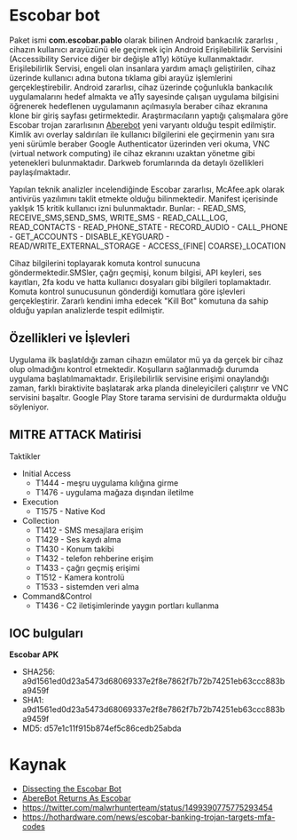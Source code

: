 # Escobar bot
Paket ismi **com.escobar.pablo** olarak bilinen Android bankacılık zararlısı , cihazın kullanıcı arayüzünü ele geçirmek için Android Erişilebilirlik Servisini (Accessibility Service diğer bir değişle a11y) kötüye kullanmaktadır. Erişilebilirlik Servisi, engeli olan insanlara yardım amaçlı geliştirilen, cihaz üzerinde kullanıcı adına butona tıklama gibi arayüz işlemlerini gerçekleştirebilir. Android zararlısı, cihaz üzerinde çoğunlukla bankacılık uygulamalarını hedef almakta ve a11y sayesinde çalışan uygulama bilgisini öğrenerek hedeflenen uygulamanın açılmasıyla beraber cihaz ekranına klone bir giriş sayfası getirmektedir. Araştırmacıların yaptığı çalışmalara göre Escobar trojan zararlısının [Aberebot](Aberebot.md) yeni varyantı olduğu tespit edilmiştir. Kimlik avı overlay saldırıları ile kullanıcı bilgilerini ele geçirmenin yanı sıra yeni sürümle beraber Google Authenticator üzerinden veri okuma, VNC (virtual network computing) ile cihaz ekranını uzaktan yönetme gibi yetenekleri bulunmaktadır. Darkweb forumlarında da detaylı özellikleri paylaşılmaktadır.

Yapılan teknik analizler incelendiğinde Escobar zararlısı, McAfee.apk olarak antivirüs yazılımını taklit etmekte olduğu bilinmektedir. Manifest içerisinde yaklşık 15 kritik kullanıcı izni bulunmaktadır. Bunlar:
	- READ_SMS, RECEIVE_SMS,SEND_SMS, WRITE_SMS
	- READ_CALL_LOG, READ_CONTACTS
	- READ_PHONE_STATE
	- RECORD_AUDIO
	- CALL_PHONE
	- GET_ACCOUNTS
	- DISABLE_KEYGUARD
	- READ/WRITE_EXTERNAL_STORAGE
	- ACCESS_{FINE| COARSE}\_LOCATION

Cihaz bilgilerini toplayarak komuta kontrol sunucuna göndermektedir.SMSler, çağrı geçmişi, konum bilgisi, API keyleri, ses kayıtları, 2fa kodu ve hatta kullanıcı dosyaları gibi bilgileri toplamaktadır. Komuta kontrol sunucusunun gönderdiği komutlara göre işlevleri gerçekleştirir. Zararlı kendini imha edecek "Kill Bot" komutuna da sahip olduğu yapılan analizlerde tespit edilmiştir.

## Özellikleri ve İşlevleri
Uygulama ilk başlatıldığı zaman cihazın emülator mü ya da gerçek bir cihaz olup olmadığını kontrol etmektedir. Koşulların sağlanmadığı durumda uygulama başlatılmamaktadır. Erişilebilirlik servisine erişimi onaylandığı zaman, farklı biraktivite başlatarak arka planda dineleyicileri çalıştırır ve VNC servisini başaltır. Google Play Store tarama servisini de durdurmakta olduğu söyleniyor.


## MITRE ATTACK Matirisi
Taktikler 
- Initial Access
	- T1444 - meşru uygulama kılığına girme
	- T1476 - uygulama mağaza dışından iletilme
- Execution
	- T1575 - Native Kod
- Collection
	- T1412 - SMS mesajlara erişim
	- T1429 - Ses kaydı alma
	- T1430 - Konum takibi
	- T1432 - telefon rehberine erişim
	- T1433 - çağrı geçmiş erişimi
	- T1512 - Kamera kontrolü
	- T1533 - sistemden veri alma
- Command&Control
	- T1436 - C2 iletişimlerinde yaygın portları kullanma

## IOC bulguları
**Escobar APK**
- SHA256: a9d1561ed0d23a5473d68069337e2f8e7862f7b72b74251eb63ccc883ba9459f
- SHA1: a9d1561ed0d23a5473d68069337e2f8e7862f7b72b74251eb63ccc883ba9459f
- MD5: d57e1c11f915b874ef5c86cedb25abda

# Kaynak
- [Dissecting the Escobar Bot](https://valsamaras.medium.com/escobars-bot-post-mortem-b6221196d6a4)
- [AbereBot Returns As Escobar](https://blog.cyble.com/2022/03/10/aberebot-returns-as-escobar/)
- https://twitter.com/malwrhunterteam/status/1499390775775293454
- https://hothardware.com/news/escobar-banking-trojan-targets-mfa-codes
